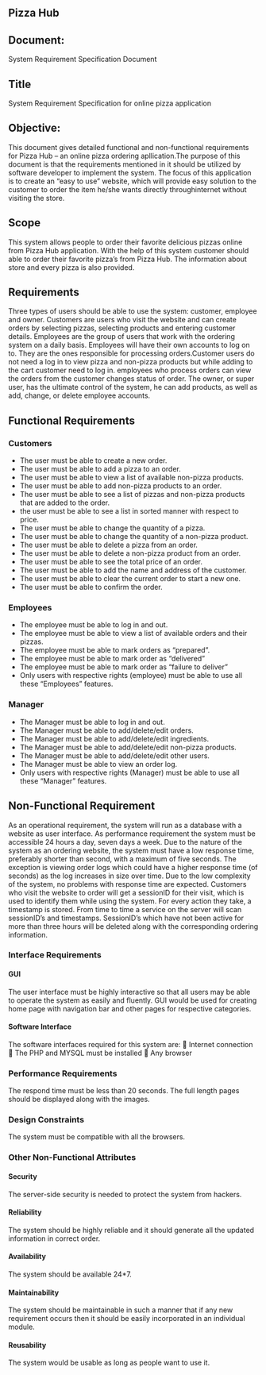 ## Pizza Hub

## Document:
System Requirement Specification Document

## Title
System Requirement Specification for online pizza application

## Objective:
This document gives detailed functional and non-functional requirements for Pizza Hub – an online pizza ordering apllication.The purpose of 
this document is that the requirements mentioned in it should be utilized by software developer to implement the system.
The focus of this application is to create an “easy to use” website, which will provide easy solution to the customer to order the item he/she wants 
directly throughinternet without visiting the store.

## Scope
This system allows people to order their favorite delicious pizzas online from Pizza Hub application. With the help of this system customer
should able to order their favorite pizza’s from  Pizza Hub. The information about store and every pizza is also provided.

## Requirements 

Three types of users should be able to use the system: customer, employee and owner. 
Customers are users who visit the website and can create orders by selecting pizzas, 
selecting products and entering customer details. Employees are the group of users that work 
with the ordering system on a daily basis. Employees will have their own accounts to log on to. 
They are the ones responsible for processing orders.Customer users do not need a log in
to view pizza and non-pizza products but while adding to the cart customer need to log in.
employees who process orders can view the orders from the customer changes status of order.
The owner, or super user, has the ultimate control of the system, he can add products, as well as add, change, or delete employee accounts.

## Functional Requirements
### Customers 
- The user must be able to create a new order. 
- The user must be able to add a pizza to an order. 
- The user must be able to view a list of available non-pizza products. 
- The user must be able to add non-pizza products to an order. 
- The user must be able to see a list of pizzas and non-pizza products that are added to 
   the order. 
- the user must be able to see a list in sorted manner with respect to price.
- The user must be able to change the quantity of a pizza. 
- The user must be able to change the quantity of a non-pizza product. 
- The user must be able to delete a pizza from an order. 
- The user must be able to delete a non-pizza product from an order. 
- The user must be able to see the total price of an order. 
- The user must be able to add the name and address of the customer. 
- The user must be able to clear the current order to start a new one. 
- The user must be able to confirm the order. 
### Employees 
- The employee must be able to log in and out. 
- The employee must be able to view a list of available orders and their pizzas. 
- The employee must be able to mark orders as “prepared”. 
- The employee must be able to mark order as “delivered” 
- The employee must be able to mark order as “failure to deliver” 
- Only users with respective rights (employee) must be able to use all these “Employees” features. 

### Manager 
- The Manager must be able to log in and out. 
- The Manager must be able to add/delete/edit orders. 
- The Manager must be able to add/delete/edit ingredients. 
- The Manager must be able to add/delete/edit non-pizza products. 
- The Manager must be able to add/delete/edit other users. 
- The Manager must be able to view an order log. 
- Only users with respective rights (Manager) must be able to use all these “Manager” features.


## Non-Functional Requirement

As an operational requirement, the system will run as a database with a website as user 
interface. As performance requirement the system must be accessible 24 hours a day, seven 
days a week. Due to the nature of the system as an ordering website, the system must have a 
low response time, preferably shorter than second, with a maximum of five seconds. The 
exception is viewing order logs which could have a higher response time (of seconds) as the log 
increases in size over time. Due to the low complexity of the system, no problems with response 
time are expected. Customers who visit the website to order will get a sessionID for their visit, 
which is used to identify them while using the system. For every action they take, a timestamp 
is stored. From time to time a service on the server will scan sessionID’s and timestamps. 
SessionID’s which have not been active for more than three hours will be deleted along with the 
corresponding ordering information. 

### Interface Requirements 
#### GUI 
The user interface must be highly interactive so that all users may be able to operate the system 
as easily and fluently. GUI would be used for creating home page with navigation bar and other 
pages for respective categories. 
#### Software Interface 
The software interfaces required for this system are: 
 Internet connection 
 The PHP and MYSQL must be installed 
 Any browser 
### Performance Requirements 
The respond time must be less than 20 seconds. The full length pages should be displayed along 
with the images. 
### Design Constraints 
The system must be compatible with all the browsers. 

### Other Non-Functional Attributes 
#### Security 
The server-side security is needed to protect the system from hackers. 
#### Reliability 
The system should be highly reliable and it should generate all the updated information in 
correct order. 
#### Availability 
The system should be available 24*7. 
#### Maintainability 
The system should be maintainable in such a manner that if any new requirement occurs then it 
should be easily incorporated in an individual module. 
#### Reusability 
The system would be usable as long as people want to use it.
